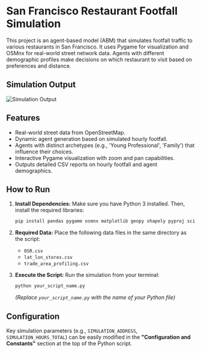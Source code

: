 # San Francisco Restaurant Footfall Simulation

This project is an agent-based model (ABM) that simulates footfall traffic to various restaurants in San Francisco. It uses Pygame for visualization and OSMnx for real-world street network data. Agents with different demographic profiles make decisions on which restaurant to visit based on preferences and distance.

## Simulation Output

![Simulation Output](data/output.gif)

## Features

-   Real-world street data from OpenStreetMap.
-   Dynamic agent generation based on simulated hourly footfall.
-   Agents with distinct archetypes (e.g., 'Young Professional', 'Family') that influence their choices.
-   Interactive Pygame visualization with zoom and pan capabilities.
-   Outputs detailed CSV reports on hourly footfall and agent demographics.

## How to Run

1.  **Install Dependencies:**
    Make sure you have Python 3 installed. Then, install the required libraries:
    ```bash
    pip install pandas pygame osmnx matplotlib geopy shapely pyproj scipy numpy tqdm
    ```

2.  **Required Data:**
    Place the following data files in the same directory as the script:
    -   `OSR.csv`
    -   `lat_lon_stores.csv`
    -   `trade_area_profiling.csv`

3.  **Execute the Script:**
    Run the simulation from your terminal:
    ```bash
    python your_script_name.py
    ```
    *(Replace `your_script_name.py` with the name of your Python file)*

## Configuration

Key simulation parameters (e.g., `SIMULATION_ADDRESS`, `SIMULATION_HOURS_TOTAL`) can be easily modified in the **"Configuration and Constants"** section at the top of the Python script.
